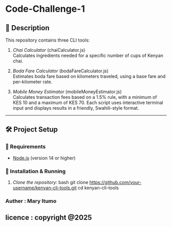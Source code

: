 # Code-Challenge-1


## 📄 Description

This repository contains three CLI tools:

1. *Chai Calculator* (chaiCalculator.js)  
   Calculates ingredients needed for a specific number of cups of Kenyan chai.

2. *Boda Fare Calculator* (bodaFareCalculator.js)  
   Estimates boda fare based on kilometers traveled, using a base fare and per-kilometer rate.

3. *Mobile Money Estimator* (mobileMoneyEstimator.js)  
   Calculates transaction fees based on a 1.5% rule, with a minimum of KES 10 and a maximum of KES 70.
   Each script uses interactive terminal input and displays results in a friendly, Swahili-style format.

---

## 🛠 Project Setup

### 🔹 Requirements

- [Node.js](https://nodejs.org) (version 14 or higher)

### 🔹 Installation & Running

1. *Clone the repository:*
   bash
   git clone https://github.com/your-username/kenyan-cli-tools.git
   cd kenyan-cli-tools
   

### Auther : Mary Itumo


## licence : copyright @2025


